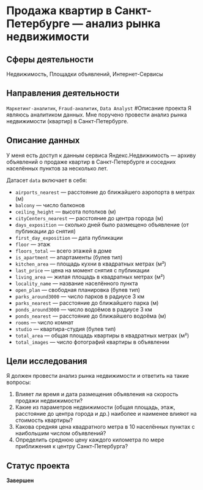 # Продажа квартир в Санкт-Петербурге — анализ рынка недвижимости
## Сферы деятельности
Недвижимость, Площадки объявлений, Интернет-Сервисы
## Направления деятельности
`Маркетинг-аналитик`, `Fraud-аналитик`, `Data Analyst`
#Описание проекта
Я являюсь аналитиком данных. Мне поручено провести анализ рынка недвижимости (квартир) в Санкт-Петербурге. 

## Описание данных

У меня есть доступ к данным сервиса Яндекс.Недвижимость — архиву объявлений о продаже квартир в Санкт-Петербурге и соседних населённых пунктов за несколько лет.

Датасет `data` включает в себя:
- `airports_nearest` — расстояние до ближайшего аэропорта в метрах (м)
- `balcony` — число балконов
- `ceiling_height` — высота потолков (м)
- `cityCenters_nearest` — расстояние до центра города (м)
- `days_exposition` — сколько дней было размещено объявление (от публикации до снятия)
- `first_day_exposition` — дата публикации
- `floor` — этаж
- `floors_total` — всего этажей в доме
- `is_apartment` — апартаменты (булев тип)
- `kitchen_area` — площадь кухни в квадратных метрах (м²)
- `last_price` — цена на момент снятия с публикации
- `living_area` — жилая площадь в квадратных метрах (м²)
- `locality_name` — название населённого пункта
- `open_plan` — свободная планировка (булев тип)
- `parks_around3000` — число парков в радиусе 3 км
- `parks_nearest` — расстояние до ближайшего парка (м)
- `ponds_around3000` — число водоёмов в радиусе 3 км
- `ponds_nearest` — расстояние до ближайшего водоёма (м)
- `rooms` — число комнат
- `studio` — квартира-студия (булев тип)
- `total_area` — общая площадь квартиры в квадратных метрах (м²)
- `total_images` — число фотографий квартиры в объявлении

## Цели исследования

Я должен провести анализ рынка недвижимости и ответить на такие вопросы:
1. Влияет ли время и дата размещения объявления на скорость продажи недвижимости?
2. Какие из параметров недвижимости (общая площадь, этаж, расстояние до центра города и др.) наиболее и наименее влияют на стоимость квартиры?
3. Какова средняя цена квадратного метра в 10 населённых пунктах с наибольшим числом объявлений?
4. Определить среднюю цену каждого километра по мере приближения к центру Санкт-Петербурга?

## Статус проекта
**Завершен**
